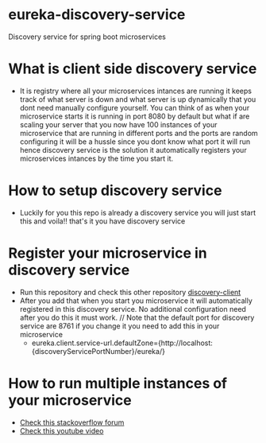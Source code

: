 # eureka-discovery-service
Discovery service for spring boot microservices

# What is client side discovery service
- It is registry where all your microservices intances are running it keeps track of what server is down and what server is up dynamically
that you dont need  manually configure yourself. You can think of as when your microservice starts it is running in port 8080 by default
but what if are scaling your server that you now have 100 instances of your microservice that are running in different ports and the ports
are random configuring it will be a hussle since you dont know what port it will run hence discovery service is the solution it automatically
registers your microservices intances by the time you start it.

# How to setup discovery service 
- Luckily for you this repo is already a discovery service you will just start this and voila!! that's it you have discovery service

# Register your microservice in discovery service
- Run this repository and check this other repository
[discovery-client]( https://github.com/Elleined/open-feign-discovery-client)
- After you add that when you start you microservice it will automatically registered in this discovery service. No additional configuration need after you do this it must work.
// Note that the default port for discovery service are 8761 if you change it you need to add this in your microservice
  - eureka.client.service-url.defaultZone={http://localhost:{discoveryServicePortNumber}/eureka/}

# How to run multiple instances of your microservice
- [Check this stackoverflow forum](https://stackoverflow.com/questions/58348457/running-two-spring-boot-instances)
- [Check this youtube video](https://youtu.be/diAwbLSXYTk)
